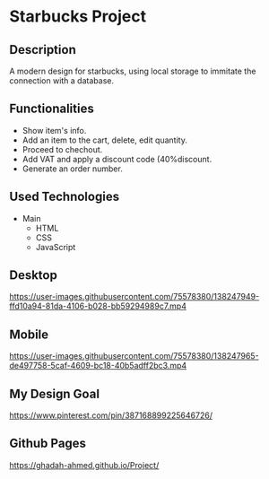 # Starbucks Project

## Description
A modern design for starbucks, using local storage to immitate the connection with a database. 

## Functionalities 
- Show item's info.
- Add an item to the cart, delete, edit quantity.
- Proceed to chechout.
- Add VAT and apply a discount code (40%discount.
- Generate an order number.

##  Used Technologies
- Main
  - HTML 
  - CSS 
  - JavaScript

## Desktop


https://user-images.githubusercontent.com/75578380/138247949-ffd10a94-81da-4106-b028-bb59294989c7.mp4


## Mobile


https://user-images.githubusercontent.com/75578380/138247965-de497758-5caf-4609-bc18-40b5adff2bc3.mp4


##  My Design Goal

https://www.pinterest.com/pin/387168899225646726/

## Github Pages

https://ghadah-ahmed.github.io/Project/
